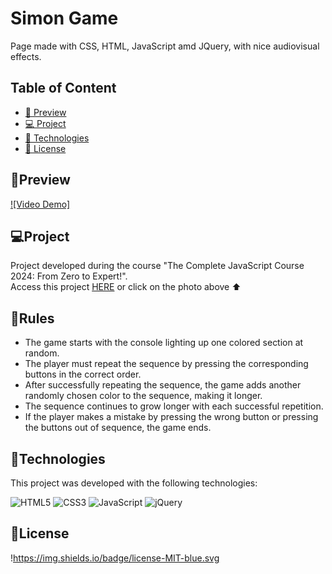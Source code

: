 # Simon Game

Page made with CSS, HTML, JavaScript amd JQuery, with nice audiovisual effects.

## Table of Content

- [🔗 Preview](https://www.notion.so/Media-query-551caf0030d24b9a9e30a3ef6c1d750b?pvs=21)
- [💻 Project](https://www.notion.so/Media-query-551caf0030d24b9a9e30a3ef6c1d750b?pvs=21)
- [🚀 Technologies](https://www.notion.so/Media-query-551caf0030d24b9a9e30a3ef6c1d750b?pvs=21)
- [📝 License](https://www.notion.so/Media-query-551caf0030d24b9a9e30a3ef6c1d750b?pvs=21)

## 🔗Preview

[![Video Demo]](https://github.com/Thaina-Oliveira/Simon-Game/blob/main/Simon%20video.mp4)

## 💻Project

Project developed during the course "The Complete JavaScript Course 2024: From Zero to Expert!". <br />
Access this project <a href="https://thaina-oliveira.github.io/Travel/">HERE</a> or click on the photo above ⬆️

## 📃Rules

- The game starts with the console lighting up one colored section at random.
- The player must repeat the sequence by pressing the corresponding buttons in the correct order.
- After successfully repeating the sequence, the game adds another randomly chosen color to the sequence, making it longer.
- The sequence continues to grow longer with each successful repetition.
- If the player makes a mistake by pressing the wrong button or pressing the buttons out of sequence, the game ends.

## 🚀Technologies

This project was developed with the following technologies:

![HTML5](https://img.shields.io/badge/html5-%23E34F26.svg?style=for-the-badge&logo=html5&logoColor=white)
![CSS3](https://img.shields.io/badge/css3-%231572B6.svg?style=for-the-badge&logo=css3&logoColor=white)
![JavaScript](https://img.shields.io/badge/javascript-%23323330.svg?style=for-the-badge&logo=javascript&logoColor=%23F7DF1E)
![jQuery](https://img.shields.io/badge/jquery-%230769AD.svg?style=for-the-badge&logo=jquery&logoColor=white)


## 📝License

!https://img.shields.io/badge/license-MIT-blue.svg
